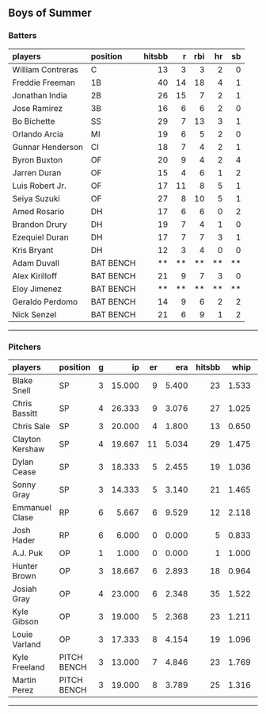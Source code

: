 ## Boys of Summer

### Batters

 
|players           |position  | hitsbb|  r| rbi| hr| sb| 
|:-----------------|:---------|------:|--:|---:|--:|--:| 
|William Contreras |C         |     13|  3|   3|  2|  0| 
|Freddie Freeman   |1B        |     40| 14|  18|  4|  1| 
|Jonathan India    |2B        |     26| 15|   7|  2|  1| 
|Jose Ramirez      |3B        |     16|  6|   6|  2|  0| 
|Bo Bichette       |SS        |     29|  7|  13|  3|  1| 
|Orlando Arcia     |MI        |     19|  6|   5|  2|  0| 
|Gunnar Henderson  |CI        |     18|  7|   4|  2|  1| 
|Byron Buxton      |OF        |     20|  9|   4|  2|  4| 
|Jarren Duran      |OF        |     15|  4|   6|  1|  2| 
|Luis Robert Jr.   |OF        |     17| 11|   8|  5|  1| 
|Seiya Suzuki      |OF        |     27|  8|  10|  5|  1| 
|Amed Rosario      |DH        |     17|  6|   6|  0|  2| 
|Brandon Drury     |DH        |     19|  7|   4|  1|  0| 
|Ezequiel Duran    |DH        |     17|  7|   7|  3|  1| 
|Kris Bryant       |DH        |     12|  3|   4|  0|  0| 
|Adam Duvall       |BAT BENCH |     **| **|  **| **| **| 
|Alex Kirilloff    |BAT BENCH |     21|  9|   7|  3|  0| 
|Eloy Jimenez      |BAT BENCH |     **| **|  **| **| **| 
|Geraldo Perdomo   |BAT BENCH |     14|  9|   6|  2|  2| 
|Nick Senzel       |BAT BENCH |     21|  6|   9|  1|  2| 


* * *

### Pitchers

 
|players         |position    |  g|     ip| er|   era| hitsbb|  whip| so|  w| sv| 
|:---------------|:-----------|--:|------:|--:|-----:|------:|-----:|--:|--:|--:| 
|Blake Snell     |SP          |  3| 15.000|  9| 5.400|     23| 1.533| 15|  0|  0| 
|Chris Bassitt   |SP          |  4| 26.333|  9| 3.076|     27| 1.025| 24|  1|  0| 
|Chris Sale      |SP          |  3| 20.000|  4| 1.800|     13| 0.650| 20|  2|  0| 
|Clayton Kershaw |SP          |  4| 19.667| 11| 5.034|     29| 1.475| 27|  1|  0| 
|Dylan Cease     |SP          |  3| 18.333|  5| 2.455|     19| 1.036| 11|  1|  0| 
|Sonny Gray      |SP          |  3| 14.333|  5| 3.140|     21| 1.465| 19|  0|  0| 
|Emmanuel Clase  |RP          |  6|  5.667|  6| 9.529|     12| 2.118|  7|  0|  4| 
|Josh Hader      |RP          |  6|  6.000|  0| 0.000|      5| 0.833| 12|  0|  2| 
|A.J. Puk        |OP          |  1|  1.000|  0| 0.000|      1| 1.000|  2|  0|  1| 
|Hunter Brown    |OP          |  3| 18.667|  6| 2.893|     18| 0.964| 27|  2|  0| 
|Josiah Gray     |OP          |  4| 23.000|  6| 2.348|     35| 1.522| 14|  2|  0| 
|Kyle Gibson     |OP          |  3| 19.000|  5| 2.368|     23| 1.211| 13|  2|  0| 
|Louie Varland   |OP          |  3| 17.333|  8| 4.154|     19| 1.096| 14|  2|  0| 
|Kyle Freeland   |PITCH BENCH |  3| 13.000|  7| 4.846|     23| 1.769| 12|  1|  0| 
|Martin Perez    |PITCH BENCH |  3| 19.000|  8| 3.789|     25| 1.316| 13|  2|  0| 


* * *



